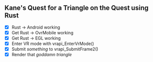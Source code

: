 ## Kane's Quest for a Triangle on the Quest using Rust
- [x] Rust -> Android working
- [x] Get Rust -> OvrMobile working
- [x] Get Rust -> EGL working
- [x] Enter VR mode with vrapi_EnterVrMode()
- [x] Submit *something* to vrapi_SubmitFrame2()
- [x] Render that *goddamn triangle*
